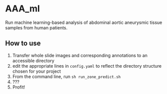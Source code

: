 # AAA_ml
Run machine learning-based analysis of abdominal aortic aneurysmic tissue samples from human patients.

## How to use
1. Transfer whole slide images and corresponding annotations to an accessible directory
2. edit the appropriate lines in `config.yaml` to reflect the directory structure chosen for your project
3. From the command line, run `sh run_zone_predict.sh`
4. ???
5. Profit!
